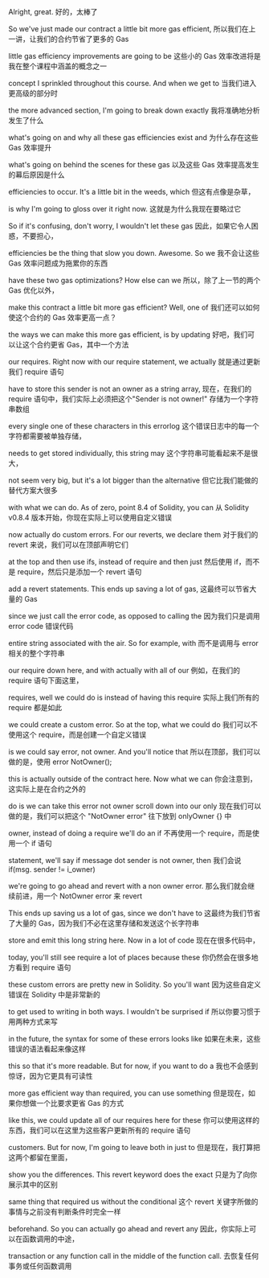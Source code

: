 Alright, great.
好的，太棒了

So we've just made our contract a little bit more gas efficient,
所以我们在上一讲，让我们的合约节省了更多的 Gas

little gas efficiency improvements are going to be
这些小的 Gas 效率改进将是我在整个课程中涵盖的概念之一

concept I sprinkled throughout this course. And when we get to
当我们进入更高级的部分时

the more advanced section, I'm going to break down exactly
我将准确地分析发生了什么

what's going on and why all these gas efficiencies exist and
为什么存在这些 Gas 效率提升

what's going on behind the scenes for these gas
以及这些 Gas 效率提高发生的幕后原因是什么

efficiencies to occur. It's a little bit in the weeds, which
但这有点像是杂草，

is why I'm going to gloss over it right now.
这就是为什么我现在要略过它

So if it's confusing, don't worry, I wouldn't let these gas
因此，如果它令人困惑，不要担心，

efficiencies be the thing that slow you down. Awesome. So we
我不会让这些 Gas 效率问题成为拖累你的东西

have these two gas optimizations? How else can we
所以，除了上一节的两个 Gas 优化以外，

make this contract a little bit more gas efficient? Well, one of
我们还可以如何使这个合约的 Gas 效率更高一点？

the ways we can make this more gas efficient, is by updating
好吧，我们可以让这个合约更省 Gas，其中一个方法

our requires. Right now with our require statement, we actually
就是通过更新我们 require 语句

have to store this sender is not an owner as a string array,
现在，在我们的 require 语句中，我们实际上必须把这个"Sender is not owner!" 存储为一个字符串数组

every single one of these characters in this errorlog
这个错误日志中的每一个字符都需要被单独存储，

needs to get stored individually, this string may
这个字符串可能看起来不是很大，

not seem very big, but it's a lot bigger than the alternative
但它比我们能做的替代方案大很多

with what we can do. As of zero, point 8.4 of Solidity, you can
从 Solidity v0.8.4 版本开始，你现在实际上可以使用自定义错误

now actually do custom errors. For our reverts, we declare them
对于我们的 revert 来说，我们可以在顶部声明它们

at the top and then use ifs, instead of require and then just
然后使用 if，而不是 require，然后只是添加一个 revert 语句

add a revert statements. This ends up saving a lot of gas,
这最终可以节省大量的 Gas

since we just call the error code, as opposed to calling the
因为我们只是调用 error code 错误代码

entire string associated with the air. So for example, with
而不是调用与 error 相关的整个字符串

our require down here, and with actually with all of our
例如，在我们的 require 语句下面这里，

requires, well we could do is instead of having this require
实际上我们所有的 require 都是如此

we could create a custom error. So at the top, what we could do
我们可以不使用这个 require，而是创建一个自定义错误

is we could say error, not owner. And you'll notice that
所以在顶部，我们可以做的是，使用 error NotOwner();

this is actually outside of the contract here. Now what we can
你会注意到，这实际上是在合约之外的

do is we can take this error not owner scroll down into our only
现在我们可以做的是，我们可以把这个 "NotOwner error" 往下放到 onlyOwner {} 中

owner, instead of doing a require we'll do an if
不再使用一个 require，而是使用一个 if 语句

statement, we'll say if message dot sender is not owner, then
我们会说 if(msg. sender != i_owner)

we're going to go ahead and revert with a non owner error.
那么我们就会继续前进，用一个 NotOwner error 来 revert

This ends up saving us a lot of gas, since we don't have to
这最终为我们节省了大量的 Gas，因为我们不必在这里存储和发送这个长字符串

store and emit this long string here. Now in a lot of code
现在在很多代码中，

today, you'll still see require a lot of places because these
你仍然会在很多地方看到 require 语句

these custom errors are pretty new in Solidity. So you'll want
因为这些自定义错误在 Solidity 中是非常新的

to get used to writing in both ways. I wouldn't be surprised if
所以你要习惯于用两种方式来写

in the future, the syntax for some of these errors looks like
如果在未来，这些错误的语法看起来像这样

this so that it's more readable. But for now, if you want to do a
我也不会感到惊讶，因为它更具有可读性

more gas efficient way than required, you can use something
但是现在，如果你想做一个比要求更省 Gas 的方式

like this, we could update all of our requires here for these
你可以使用这样的东西，我们可以在这里为这些客户更新所有的 require 语句

customers. But for now, I'm going to leave both in just to
但是现在，我打算把这两个都留在里面，

show you the differences. This revert keyword does the exact
只是为了向你展示其中的区别

same thing that required us without the conditional
这个 revert 关键字所做的事情与之前没有判断条件时完全一样

beforehand. So you can actually go ahead and revert any
因此，你实际上可以在函数调用的中途，

transaction or any function call in the middle of the function call.
去恢复任何事务或任何函数调用

